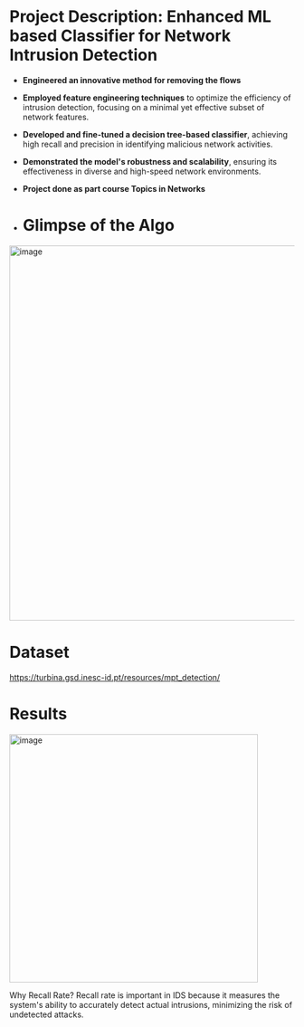 # Project Description: Enhanced ML based Classifier for Network Intrusion Detection

- **Engineered an innovative method for removing the flows**
- **Employed feature engineering techniques** to optimize the efficiency of intrusion detection, focusing on a minimal yet effective subset of network features.
- **Developed and fine-tuned a decision tree-based classifier**, achieving high recall and precision in identifying malicious network activities.
- **Demonstrated the model's robustness and scalability**, ensuring its effectiveness in diverse and high-speed network environments.
- **Project done as part course Topics in Networks**

- # Glimpse of the Algo
<img width="663" alt="image" src="https://github.com/ANANDKRISHNAM/FlowEvictionAlgo/assets/40604290/bd9eaad7-a585-41cd-acf1-26c45da3ac83">

# Dataset 

https://turbina.gsd.inesc-id.pt/resources/mpt_detection/


# Results

<img width="439" alt="image" src="https://github.com/ANANDKRISHNAM/FlowEvictionAlgo/assets/40604290/b90452ab-ac1e-48d6-8151-24f9d4446943">

Why Recall Rate?
Recall rate is important in IDS because it measures the system's ability to accurately detect actual intrusions, minimizing the risk of undetected attacks.
